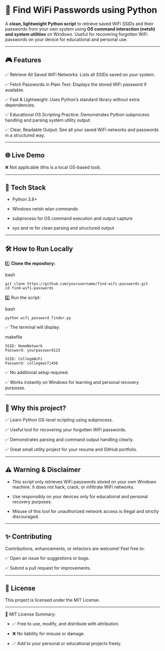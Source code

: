# 📡 Find WiFi Passwords using Python

A **clean, lightweight Python script** to retrieve saved WiFi SSIDs and their passwords from your own system using **OS command interaction (netsh) and system utilities** on Windows. Useful for recovering forgotten WiFi passwords on your device for educational and personal use.

---

## 🎮 Features

✅ Retrieve All Saved WiFi Networks: Lists all SSIDs saved on your system.

✅ Fetch Passwords in Plain Text: Displays the stored WiFi password if available.

✅ Fast & Lightweight: Uses Python’s standard library without extra dependencies.

✅ Educational OS Scripting Practice: Demonstrates Python subprocess handling and parsing system utility output.

✅ Clear, Readable Output: See all your saved WiFi networks and passwords in a structured way.

---

## 🌐 Live Demo

❌ Not applicable (this is a local OS-based tool).

---

## 🚀 Tech Stack

* Python 3.8+

* Windows netsh wlan commands

* subprocess for OS command execution and output capture

* sys and re for clean parsing and structured output

---

## 🛠️ How to Run Locally
1️⃣ **Clone the repository:**

bash
```
git clone https://github.com/yourusername/find-wifi-passwords.git
cd find-wifi-passwords
```
2️⃣ Run the script:

bash
```
python wifi_password_finder.py
```
✅ The terminal will display:

makefile
```
SSID: HomeNetwork
Password: yourpassword123

SSID: CollegeWiFi
Password: collegewifi456
```
✅ No additional setup required.

✅ Works instantly on Windows for learning and personal recovery purposes.

---

## 🎯 Why this project?

✅ Learn Python OS-level scripting using subprocess.

✅ Useful tool for recovering your forgotten WiFi passwords.

✅ Demonstrates parsing and command output handling clearly.

✅ Great small utility project for your resume and GitHub portfolio.

---

## ⚠️ Warning & Disclaimer

* This script only retrieves WiFi passwords stored on your own Windows machine. It does not hack, crack, or infiltrate WiFi networks.

* Use responsibly on your devices only for educational and personal recovery purposes.

* Misuse of this tool for unauthorized network access is illegal and strictly discouraged.
  
---

## ✨ Contributing

Contributions, enhancements, or refactors are welcome!
Feel free to:

✅ Open an issue for suggestions or bugs.

✅ Submit a pull request for improvements.

---

## 📝 License
This project is licensed under the MIT License.

---

📌 MIT License Summary:

* ✅ Free to use, modify, and distribute with attribution.

* ❌ No liability for misuse or damage.

* ✅ Add to your personal or educational projects freely.


